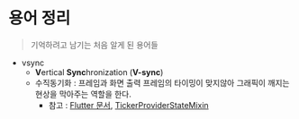 # 용어 정리

> 기억하려고 남기는 처음 알게 된 용어들



- vsync 
  - **V**ertical **Sync**hronization (**V-sync**)
  - 수직동기화 : 프레임과 화면 출력 프레임의 타이밍이 맞지않아 그래픽이 깨지는 현상을 막아주는 역할을 한다.
    - 참고 : [Flutter 문서](https://codelabs.developers.google.com/codelabs/flutter/#6), [TickerProviderStateMixin](https://docs.flutter.io/flutter/widgets/TickerProviderStateMixin-mixin.html)

